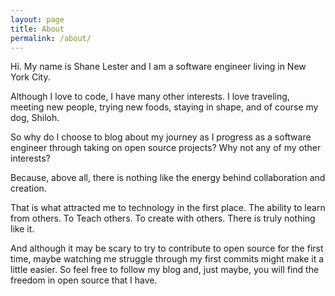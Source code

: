 ```yaml
---
layout: page
title: About
permalink: /about/
---
```


Hi. My name is Shane Lester and I am a software engineer living in New York City. 

Although I love to code, I have many other interests. I love traveling, meeting new people, trying new foods, staying in shape, and of course my dog, Shiloh. 

So why do I choose to blog about my journey as I progress as a software engineer through taking on open source projects? Why not any of my other interests?

Because, above all, there is nothing like the energy behind collaboration and creation.

That is what attracted me to technology in the first place. The ability to learn from others. To Teach others. To create with others.  There is truly nothing like it.

And although it may be scary to try to contribute to open source for the first time, maybe watching me struggle through my first commits might make it a little easier. So feel free to follow my blog and, just maybe, you will find the freedom in open source that I have.

